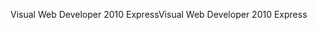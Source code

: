 <span data-ttu-id="a9faa-101">Visual Web Developer 2010 Express</span><span class="sxs-lookup"><span data-stu-id="a9faa-101">Visual Web Developer 2010 Express</span></span>
